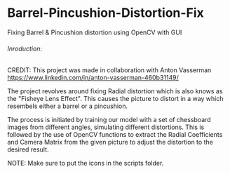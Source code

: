 # Barrel-Pincushion-Distortion-Fix
Fixing Barrel &amp; Pincushion distortion using OpenCV with GUI

###### Inroduction:
CREDIT: This project was made in collaboration with Anton Vasserman
https://www.linkedin.com/in/anton-vasserman-460b31149/

The project revolves around fixing Radial distortion which is also knows as the "Fisheye Lens Effect".
This causes the picture to distort in a way which resembels either a barrel or a pincushion.

The process is initiated by training our model with a set of chessboard images from different angles, simulating different distortions.
This is followed by the use of OpenCV functions to extract the Radial Coefficients and Camera Matrix from the given picture to adjust the distortion to the desired result.




NOTE:
Make sure to put the icons in the scripts folder.
